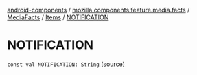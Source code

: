 [android-components](../../../index.md) / [mozilla.components.feature.media.facts](../../index.md) / [MediaFacts](../index.md) / [Items](index.md) / [NOTIFICATION](./-n-o-t-i-f-i-c-a-t-i-o-n.md)

# NOTIFICATION

`const val NOTIFICATION: `[`String`](https://kotlinlang.org/api/latest/jvm/stdlib/kotlin/-string/index.html) [(source)](https://github.com/mozilla-mobile/android-components/blob/master/components/feature/media/src/main/java/mozilla/components/feature/media/facts/MediaFacts.kt#L20)